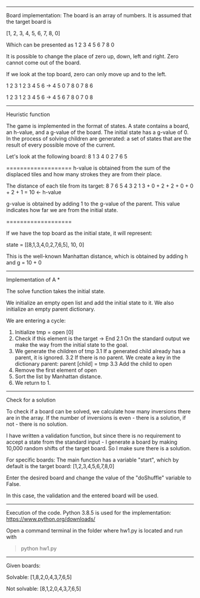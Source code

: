 ___________________________________________
Board implementation:
The board is an array of numbers.
It is assumed that the target board is

[1, 2, 3, 4, 5, 6, 7, 8, 0]

Which can be presented as
1 2 3
4 5 6
7 8 0

It is possible to change the place of zero
up, down, left and right. Zero cannot come out of the board.

If we look at the top board, zero can only move up and to the left.

1 2 3    1 2 3
4 5 6 -> 4 5 0
7 8 0    7 8 6

1 2 3    1 2 3
4 5 6 -> 4 5 6
7 8 0    7 0 8

___________________________________________
Heuristic function

The game is implemented in the format of states. A state contains a board, an h-value, and a g-value of the board. The initial state has a g-value of 0. In the process of solving children are generated: a set of states that are the result of every possible move of the current.

Let's look at the following board:
8 1 3
4 0 2
7 6 5

===================
h-value is obtained from the sum of the displaced tiles and how many strokes they are from their place.

The distance of each tile from its target:
8 7 6 5 4 3 2 1
3 + 0 + 2 + 2 + 0 + 0 + 2 + 1 = 10 <- h-value

g-value is obtained by adding 1 to the g-value of the parent. This value indicates how far we are from the initial state.

===================

If we have the top board as the initial state, it will represent:

state = [[8,1,3,4,0,2,7,6,5], 10, 0]

This is the well-known Manhattan distance, which is obtained by adding h and g = 10 + 0


___________________________________________
Implementation of A *

The solve function takes the initial state.

We initialize an empty open list and add the initial state to it. We also initialize an empty parent dictionary.

We are entering a cycle:

1. Initialize tmp = open [0]
2. Check if this element is the target -> End
  2.1 On the standard output we make the way from the initial state to the goal.
3. We generate the children of tmp
  3.1 If a generated child already has a parent, it is ignored.
  3.2 If there is no parent. We create a key in the dictionary parent: parent [child] = tmp
  3.3 Add the child to open
4. Remove the first element of open
5. Sort the list by Manhattan distance.
6. We return to 1.

___________________________________________
Check for a solution

To check if a board can be solved, we calculate how many inversions there are in the array. If the number of inversions is even - there is a solution, if not - there is no solution.

I have written a validation function, but since there is no requirement to accept a state from the standard input - I generate a board by making 10,000 random shifts of the target board. So I make sure there is a solution.

For specific boards:
The main function has a variable "start", which by default is the target board:
[1,2,3,4,5,6,7,8,0]

Enter the desired board and change the value of the "doShuffle" variable to False.

In this case, the validation and the entered board will be used.

___________________________________________
Execution of the code.
Python 3.8.5 is used for the implementation:
https://www.python.org/downloads/

Open a command terminal in the folder where hw1.py is located and run with
> python hw1.py

___________________________________________
Given boards:

Solvable:
[1,8,2,0,4,3,7,6,5]

Not solvable:
[8,1,2,0,4,3,7,6,5]
